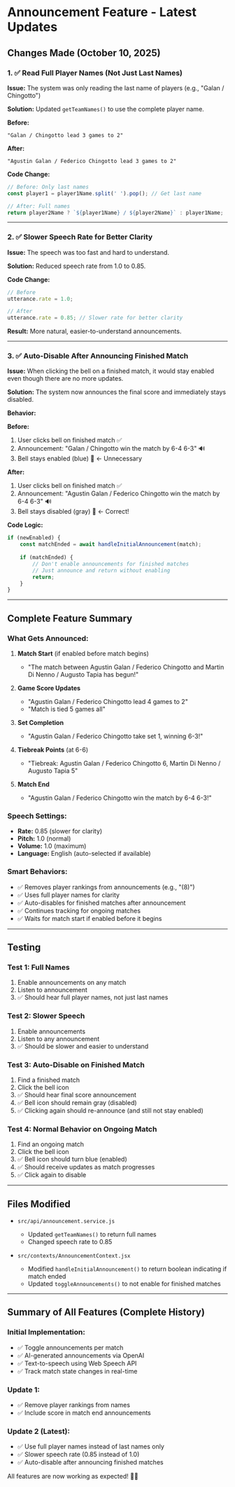 # Announcement Feature - Latest Updates

## Changes Made (October 10, 2025)

### 1. ✅ Read Full Player Names (Not Just Last Names)

**Issue:** The system was only reading the last name of players (e.g., "Galan / Chingotto")

**Solution:** Updated `getTeamNames()` to use the complete player name.

**Before:**
```
"Galan / Chingotto lead 3 games to 2"
```

**After:**
```
"Agustin Galan / Federico Chingotto lead 3 games to 2"
```

**Code Change:**
```javascript
// Before: Only last names
const player1 = player1Name.split(' ').pop(); // Get last name

// After: Full names
return player2Name ? `${player1Name} / ${player2Name}` : player1Name;
```

---

### 2. ✅ Slower Speech Rate for Better Clarity

**Issue:** The speech was too fast and hard to understand.

**Solution:** Reduced speech rate from 1.0 to 0.85.

**Code Change:**
```javascript
// Before
utterance.rate = 1.0;

// After
utterance.rate = 0.85; // Slower rate for better clarity
```

**Result:** More natural, easier-to-understand announcements.

---

### 3. ✅ Auto-Disable After Announcing Finished Match

**Issue:** When clicking the bell on a finished match, it would stay enabled even though there are no more updates.

**Solution:** The system now announces the final score and immediately stays disabled.

**Behavior:**

**Before:**
1. User clicks bell on finished match ✅
2. Announcement: "Galan / Chingotto win the match by 6-4 6-3" 🔊
3. Bell stays enabled (blue) 🔔 ← Unnecessary

**After:**
1. User clicks bell on finished match ✅
2. Announcement: "Agustin Galan / Federico Chingotto win the match by 6-4 6-3" 🔊
3. Bell stays disabled (gray) 🔕 ← Correct!

**Code Logic:**
```javascript
if (newEnabled) {
    const matchEnded = await handleInitialAnnouncement(match);
    
    if (matchEnded) {
        // Don't enable announcements for finished matches
        // Just announce and return without enabling
        return;
    }
}
```

---

## Complete Feature Summary

### What Gets Announced:

1. **Match Start** (if enabled before match begins)
   - "The match between Agustin Galan / Federico Chingotto and Martin Di Nenno / Augusto Tapia has begun!"

2. **Game Score Updates**
   - "Agustin Galan / Federico Chingotto lead 4 games to 2"
   - "Match is tied 5 games all"

3. **Set Completion**
   - "Agustin Galan / Federico Chingotto take set 1, winning 6-3!"

4. **Tiebreak Points** (at 6-6)
   - "Tiebreak: Agustin Galan / Federico Chingotto 6, Martin Di Nenno / Augusto Tapia 5"

5. **Match End**
   - "Agustin Galan / Federico Chingotto win the match by 6-4 6-3!"

### Speech Settings:
- **Rate:** 0.85 (slower for clarity)
- **Pitch:** 1.0 (normal)
- **Volume:** 1.0 (maximum)
- **Language:** English (auto-selected if available)

### Smart Behaviors:
- ✅ Removes player rankings from announcements (e.g., "(8)")
- ✅ Uses full player names for clarity
- ✅ Auto-disables for finished matches after announcement
- ✅ Continues tracking for ongoing matches
- ✅ Waits for match start if enabled before it begins

---

## Testing

### Test 1: Full Names
1. Enable announcements on any match
2. Listen to announcement
3. ✅ Should hear full player names, not just last names

### Test 2: Slower Speech
1. Enable announcements
2. Listen to any announcement
3. ✅ Should be slower and easier to understand

### Test 3: Auto-Disable on Finished Match
1. Find a finished match
2. Click the bell icon
3. ✅ Should hear final score announcement
4. ✅ Bell icon should remain gray (disabled)
5. ✅ Clicking again should re-announce (and still not stay enabled)

### Test 4: Normal Behavior on Ongoing Match
1. Find an ongoing match
2. Click the bell icon
3. ✅ Bell icon should turn blue (enabled)
4. ✅ Should receive updates as match progresses
5. ✅ Click again to disable

---

## Files Modified

- `src/api/announcement.service.js`
  - Updated `getTeamNames()` to return full names
  - Changed speech rate to 0.85

- `src/contexts/AnnouncementContext.jsx`
  - Modified `handleInitialAnnouncement()` to return boolean indicating if match ended
  - Updated `toggleAnnouncements()` to not enable for finished matches

---

## Summary of All Features (Complete History)

### Initial Implementation:
- ✅ Toggle announcements per match
- ✅ AI-generated announcements via OpenAI
- ✅ Text-to-speech using Web Speech API
- ✅ Track match state changes in real-time

### Update 1:
- ✅ Remove player rankings from names
- ✅ Include score in match end announcements

### Update 2 (Latest):
- ✅ Use full player names instead of last names only
- ✅ Slower speech rate (0.85 instead of 1.0)
- ✅ Auto-disable after announcing finished matches

All features are now working as expected! 🎾🔔
